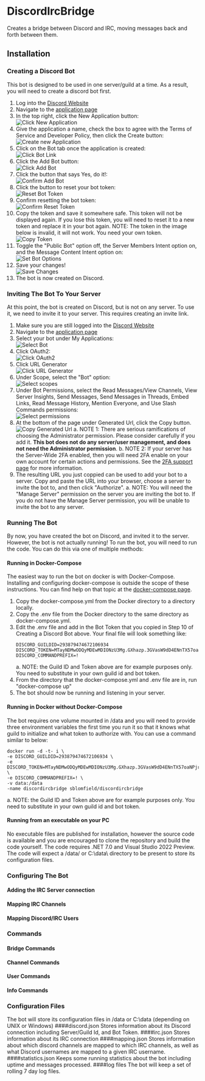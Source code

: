 # DiscordIrcBridge
Creates a bridge between Discord and IRC, moving messages back and forth between them.

## Installation

### Creating a Discord Bot
This bot is designed to be used in one server/guild at a time. As a result, you will need to create a discord bot first.

1. Log into the [Discord Website](https://www.discord.com/)
1. Navigate to the [application page](https://discord.com/developers/applications)
1. In the top right, click the New Application button:  
   ![Click New Application](Documentation/DiscordNewApplication.png)
1. Give the application a name, check the box to agree with the Terms of Service and Developer Policy, then click the Create button:  
   ![Create new Application](Documentation/DiscordCreateApplication.png)
1. Click on the Bot tab once the application is created:  
   ![Click Bot Link](Documentation/DiscordClickBot.png)
1. Click the Add Bot button:  
   ![Click Add Bot](Documentation/DiscordAddBot.png)
1. Click the button that says Yes, do it!:  
   ![Confirm Add Bot](Documentation/DiscordConfirmAddBot.png)
1. Click the button to reset your bot token:  
   ![Reset Bot Token](Documentation/DiscordResetToken.png)
1. Confirm resetting the bot token:  
   ![Confirm Reset Token](Documentation/DiscordConfirmResetToken.png)
1. Copy the token and save it somewhere safe. This token will not be displayed again. If you lose this token, you will need to reset it to a new token and replace it in your bot again. NOTE: The token in the image below is invalid, it will not work. You need your own token.  
   ![Copy Token](Documentation/DiscordCopyToken.png)
1. Toggle the "Public Bot" option off, the Server Members Intent option on, and the Message Content Intent option on:  
   ![Set Bot Options](Documentation/DiscordSetOptions.png)
1. Save your changes!  
   ![Save Changes](Documentation/DiscordSaveChanges.png)
1. The bot is now created on Discord.

### Inviting The Bot To Your Server
At this point, the bot is created on Discord, but is not on any server. To use it, we need to invite it to your server. This requires creating an invite link.

1. Make sure you are still logged into the [Discord Website](https://www.discord.com/)
1. Navigate to the [application page](https://discord.com/developers/applications)
1. Select your bot under My Applications:  
   ![Select Bot](Documentation/DiscordSelectBot.png)
1. Click OAuth2:     
   ![Click OAuth2](Documentation/DiscordOauth2.png)
1. Click URL Generator  
   ![Click URL Generator](Documentation/DiscordUrlGenerator.png)
1. Under Scope, select the "Bot" option:  
   ![Select scopes](Documentation/DiscordBotScopes.png)
1. Under Bot Permissions, select the Read Messages/View Channels, View Server Insights, Send Messages, Send Messages in Threads, Embed Links, Read Message History, Mention Everyone, and Use Slash Commands permissions:  
   ![Select permissions](Documentation/DiscordBotPermissions.png)
1. At the bottom of the page under Generated Url, click the Copy button.  
   ![Copy Generated Url](Documentation/DiscordCopyLink.png)
   a. NOTE 1: There are serious ramifications of choosing the Administrator permission. Please consider carefully if you add it. **This bot does not do any server/user management, and does not need the Administrator permission**.
   b. NOTE 2: If your server has the Server-Wide 2FA enabled, then you will need 2FA enable on your own account for certain actions and permissions. See the [2FA support page](https://support.discord.com/hc/en-us/articles/219576828-Setting-up-Two-Factor-Authentication) for more information.
1. The resulting URL you just coppied can be used to add your bot to a server. Copy and paste the URL into your browser, choose a server to invite the bot to, and then click "Authorize".
   a. NOTE: You will need the "Manage Server" permission on the server you are inviting the bot to. If you do not have the Manage Server permission, you will be unable to invite the bot to any server.

### Running The Bot
By now, you have created the bot on Discord, and invited it to the server. However, the bot is not actually running! To run the bot, you will need to run the code. You can do this via one of multiple methods:
#### Running in Docker-Compose
The easiest way to run the bot on docker is with Docker-Compose. Installing and configuring docker-compose is outside the scope of these instructions. You can find help on that topic at the [docker-compose page](https://docs.docker.com/compose/).
1. Copy the docker-compose.yml from the Docker directory to a directory locally.
1. Copy the .env file from the Docker directory to the same directory as docker-compose.yml.
1. Edit the .env file and add in the Bot Token that you copied in Step 10 of Creating a Discord Bot above. Your final file will look something like:
   ```
   DISCORD_GUILDID=293879474672106934
   DISCORD_TOKEN=MTayNDMwODQyMDEwMDIONzU3Mg.GXhazp.3GVasW9dD4ENnTX57oaNPjrNG3eeivCOelaiFU
   DISCORD_COMMANDPREFIX=!
   ```
   a. NOTE: the Guild ID and Token above are for example purposes only. You need to substitute in your own guild id and bot token.
1. From the directory that the docker-compose.yml and .env file are in, run "docker-compose up"
1. The bot should now be running and listening in your server.
#### Running in Docker without Docker-Compose
The bot requires one volume mounted in /data and you will need to provide three environment variables the first time you run it so that it knows what guild to initialize and what token to authorize with.
You can use a command similar to below:
  ```
  docker run -d -t- i \
  -e DISCORD_GUILDID=293879474672106934 \
  -e DISCORD_TOKEN=MTayNDMwODQyMDEwMDIONzU3Mg.GXhazp.3GVasW9dD4ENnTX57oaNPjrNG3eeivCOelaiFU \
  -e DISCORD_COMMANDPREFIX=! \
  -v data:/data
  -name discordircbridge sblomfield/discordircbridge

  ```
  a. NOTE: the Guild ID and Token above are for example purposes only. You need to substitute in your own guild id and bot token.
#### Running from an executable on your PC
No executable files are published for installation, however the source code is available and you are encouraged to clone the repository and build the code yourself. The code requires .NET 7.0 and Visual Studio 2022 Preview. The code will expect a /data/ or C:\data\ directory to be present to store its configuration files.

### Configuring The Bot
#### Adding the IRC Server connection
#### Mapping IRC Channels
#### Mapping Discord/IRC Users

### Commands
#### Bridge Commands
#### Channel Commands
#### User Commands
#### Info Commands

### Configuration Files
The bot will store its configuration files in /data or C:\data (depending on UNIX or Windows)
####discord.json
Stores information about its Discord connection including Server/Guild Id, and Bot Token.
####irc.json
Stores information about its IRC connection
####mapping.json
Stores information about which discord channels are mapped to which IRC channels, as well as what Discord usernames are mapped to a given IRC username.
####statistics.json
Keeps some running statistics about the bot including uptime and messages processed.
####log files
The bot will keep a set of rolling 7 day log files.
